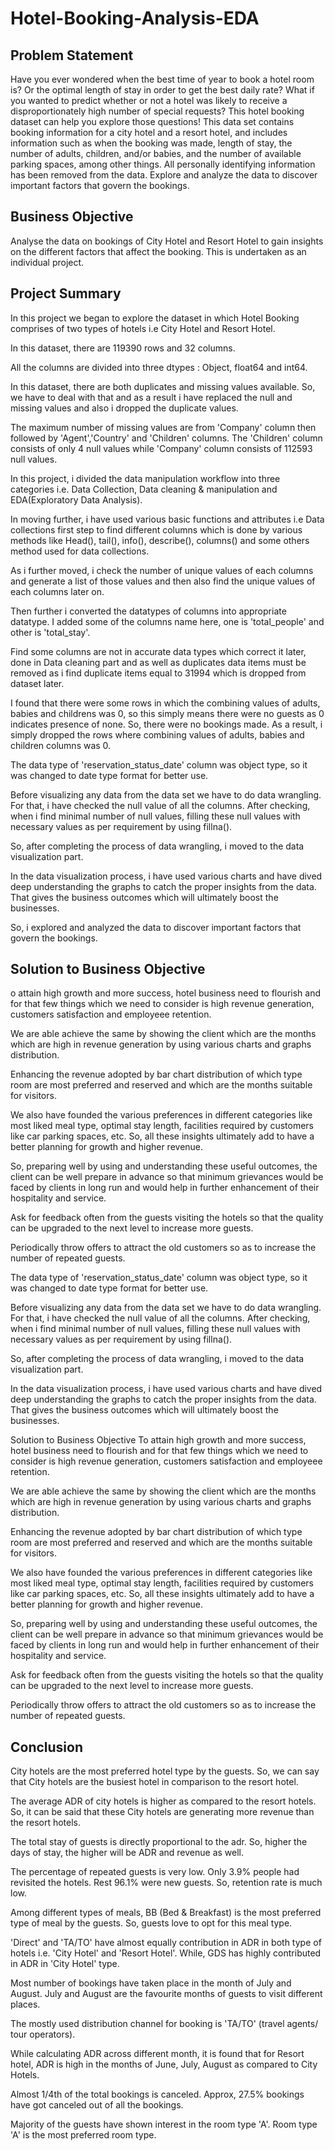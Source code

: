 # Hotel-Booking-Analysis-EDA
## Problem Statement 
Have you ever wondered when the best time of year to book a hotel room is? Or the optimal length of stay in order to get the best daily rate? What if you wanted to predict whether or not a hotel was likely to receive a disproportionately high number of special requests? This hotel booking dataset can help you explore those questions! This data set contains booking information for a city hotel and a resort hotel, and includes information such as when the booking was made, length of stay, the number of adults, children, and/or babies, and the number of available parking spaces, among other things. All personally identifying information has been removed from the data. Explore and analyze the data to discover important factors that govern the bookings.
## Business Objective
Analyse the data on bookings of City Hotel and Resort Hotel to gain insights on the different factors that affect the booking. This is undertaken as an individual project.
## Project Summary
In this project we began to explore the dataset in which Hotel Booking comprises of two types of hotels i.e City Hotel and Resort Hotel.

In this dataset, there are 119390 rows and 32 columns.

All the columns are divided into three dtypes : Object, float64 and int64.

In this dataset, there are both duplicates and missing values available. So, we have to deal with that and as a result i have replaced the null and missing values and also i dropped the duplicate values.

The maximum number of missing values are from 'Company' column then followed by 'Agent','Country' and 'Children' columns. The 'Children' column consists of only 4 null values while 'Company' column consists of 112593 null values.

In this project, i divided the data manipulation workflow into three categories i.e. Data Collection, Data cleaning & manipulation and EDA(Exploratory Data Analysis).

In moving further, i have used various basic functions and attributes i.e Data collections first step to find different columns which is done by various methods like Head(), tail(), info(), describe(), columns() and some others method used for data collections.

As i further moved, i check the number of unique values of each columns and generate a list of those values and then also find the unique values of each columns later on.

Then further i converted the datatypes of columns into appropriate datatype. I added some of the columns name here, one is 'total_people' and other is 'total_stay'.

Find some columns are not in accurate data types which correct it later, done in Data cleaning part and as well as duplicates data items must be removed as i find duplicate items equal to 31994 which is dropped from dataset later.

I found that there were some rows in which the combining values of adults, babies and childrens was 0, so this simply means there were no guests as 0 indicates presence of none. So, there were no bookings made. As a result, i simply dropped the rows where combining values of adults, babies and children columns was 0.

The data type of 'reservation_status_date' column was object type, so it was changed to date type format for better use.

Before visualizing any data from the data set we have to do data wrangling. For that, i have checked the null value of all the columns. After checking, when i find minimal number of null values, filling these null values with necessary values as per requirement by using fillna().

So, after completing the process of data wrangling, i moved to the data visualization part.

In the data visualization process, i have used various charts and have dived deep understanding the graphs to catch the proper insights from the data. That gives the business outcomes which will ultimately boost the businesses.

So, i explored and analyzed the data to discover important factors that govern the bookings.

## Solution to Business Objective
o attain high growth and more success, hotel business need to flourish and for that few things which we need to consider is high revenue generation, customers satisfaction and employeee retention.

We are able achieve the same by showing the client which are the months which are high in revenue generation by using various charts and graphs distribution.

Enhancing the revenue adopted by bar chart distribution of which type room are most preferred and reserved and which are the months suitable for visitors.

We also have founded the various preferences in different categories like most liked meal type, optimal stay length, facilities required by customers like car parking spaces, etc. So, all these insights ultimately add to have a better planning for growth and higher revenue.

So, preparing well by using and understanding these useful outcomes, the client can be well prepare in advance so that minimum grievances would be faced by clients in long run and would help in further enhancement of their hospitality and service.

Ask for feedback often from the guests visiting the hotels so that the quality can be upgraded to the next level to increase more guests.

Periodically throw offers to attract the old customers so as to increase the number of repeated guests.


The data type of 'reservation_status_date' column was object type, so it was changed to date type format for better use.

Before visualizing any data from the data set we have to do data wrangling. For that, i have checked the null value of all the columns. After checking, when i find minimal number of null values, filling these null values with necessary values as per requirement by using fillna().

So, after completing the process of data wrangling, i moved to the data visualization part.

In the data visualization process, i have used various charts and have dived deep understanding the graphs to catch the proper insights from the data. That gives the business outcomes which will ultimately boost the businesses.

Solution to Business Objective
To attain high growth and more success, hotel business need to flourish and for that few things which we need to consider is high revenue generation, customers satisfaction and employeee retention.

We are able achieve the same by showing the client which are the months which are high in revenue generation by using various charts and graphs distribution.

Enhancing the revenue adopted by bar chart distribution of which type room are most preferred and reserved and which are the months suitable for visitors.

We also have founded the various preferences in different categories like most liked meal type, optimal stay length, facilities required by customers like car parking spaces, etc. So, all these insights ultimately add to have a better planning for growth and higher revenue.

So, preparing well by using and understanding these useful outcomes, the client can be well prepare in advance so that minimum grievances would be faced by clients in long run and would help in further enhancement of their hospitality and service.

Ask for feedback often from the guests visiting the hotels so that the quality can be upgraded to the next level to increase more guests.

Periodically throw offers to attract the old customers so as to increase the number of repeated guests.

## Conclusion
City hotels are the most preferred hotel type by the guests. So, we can say that City hotels are the busiest hotel in comparison to the resort hotel.

The average ADR of city hotels is higher as compared to the resort hotels. So, it can be said that these City hotels are generating more revenue than the resort hotels.

The total stay of guests is directly proportional to the adr. So, higher the days of stay, the higher will be ADR and revenue as well.

The percentage of repeated guests is very low. Only 3.9% people had revisited the hotels. Rest 96.1% were new guests. So, retention rate is much low.

Among different types of meals, BB (Bed & Breakfast) is the most preferred type of meal by the guests. So, guests love to opt for this meal type.

'Direct' and 'TA/TO' have almost equally contribution in ADR in both type of hotels i.e. 'City Hotel' and 'Resort Hotel'. While, GDS has highly contributed in ADR in 'City Hotel' type.

Most number of bookings have taken place in the month of July and August. July and August are the favourite months of guests to visit different places.

The mostly used distribution channel for booking is 'TA/TO' (travel agents/ tour operators).

While calculating ADR across different month, it is found that for Resort hotel, ADR is high in the months of June, July, August as compared to City Hotels.

Almost 1/4th of the total bookings is canceled. Approx, 27.5% bookings have got canceled out of all the bookings.

Majority of the guests have shown interest in the room type 'A'. Room type 'A' is the most preferred room type.

